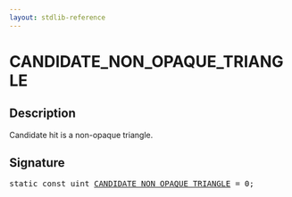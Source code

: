 ```yaml
---
layout: stdlib-reference
---
```


# CANDIDATE_NON_OPAQUE_TRIANGLE

## Description

Candidate hit is a non-opaque triangle.


## Signature
<pre>
<span class='code_keyword'>static</span> <span class='code_keyword'>const</span> <span class="code_keyword">uint</span> <a href="candidate_non_opaque_triangle-012345678abcefghijlmnopqrs.md" class="code_var">CANDIDATE_NON_OPAQUE_TRIANGLE</a> = 0;
</pre>


<script>
// Fix .md links to .html when on ReadTheDocs
if (window.location.hostname.includes('readthedocs') || 
    window.location.hostname.includes('rtfd.io')) {
  document.addEventListener('DOMContentLoaded', function() {
    const links = document.querySelectorAll('a');
    links.forEach(link => {
      const href = link.getAttribute('href');
      if (href && href.includes('.md')) {
        // This regex will handle .md links with or without fragment identifiers or query parameters
        link.href = link.href.replace(/(.+)\.md(#[^?]*)?(\?.*)?$/, '$1.html$2$3');
      }
    });
  });
}
</script>

